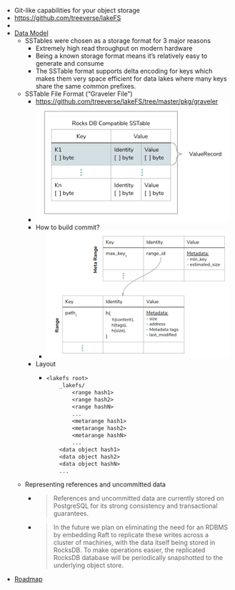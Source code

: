 - Git-like capabilities for your object storage
- https://github.com/treeverse/lakeFS
-
- [Data Model](https://docs.lakefs.io/understand/data-model.html)
	- SSTables were chosen as a storage format for 3 major reasons
		- Extremely high read throughput on modern hardware
		- Being a known storage format means it’s relatively easy to generate and consume
		- The SSTable format supports delta encoding for keys which makes them very space efficient for data lakes where many keys share the same common prefixes.
	- SSTable File Format (“Graveler File”)
		- https://github.com/treeverse/lakeFS/tree/master/pkg/graveler
		- ![image.png](../assets/image_1643710242487_0.png)
		- How to build commit?
			- ![image.png](../assets/image_1643710315496_0.png)
		- Layout
			- ```text
			  <lakefs root>
			      _lakefs/
			          <range hash1>
			          <range hash2>
			          <range hashN>
			          ...
			          <metarange hash1>
			          <metarange hash2>
			          <metarange hashN>
			          ...
			      <data object hash1>
			      <data object hash2>
			      <data object hashN>
			      ...
			  ```
	- Representing references and uncommitted data
		- > References and uncommitted data are currently stored on PostgreSQL for its strong consistency and transactional guarantees.
		- > In the future we plan on eliminating the need for an RDBMS by embedding Raft to replicate these writes across a cluster of machines, with the data itself being stored in RocksDB. To make operations easier, the replicated RocksDB database will be periodically snapshotted to the underlying object store.
- [Roadmap](https://docs.lakefs.io/understand/roadmap.html)